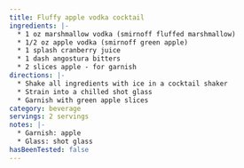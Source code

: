 ```yaml
---
title: Fluffy apple vodka cocktail
ingredients: |-
  * 1 oz marshmallow vodka (smirnoff fluffed marshmallow)
  * 1/2 oz apple vodka (smirnoff green apple)
  * 1 splash cranberry juice
  * 1 dash angostura bitters
  * 2 slices apple - for garnish
directions: |-
  * Shake all ingredients with ice in a cocktail shaker
  * Strain into a chilled shot glass
  * Garnish with green apple slices
category: beverage
servings: 2 servings
notes: |-
  * Garnish: apple
  * Glass: shot glass
hasBeenTested: false
---
```

